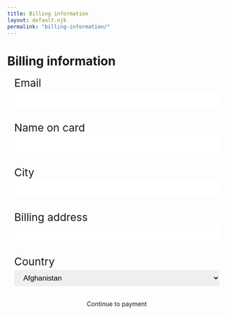 ```yaml
---
title: Billing information
layout: default.njk
permalink: "billing-information/"
---
```


<script src="/js/billingInformation.js"></script>

<style>
  .billing-form {
    display: grid;
    grid-auto-flow: row;
    grid-auto-rows: min-content;
    margin: 1rem 1rem 0 1rem;
  }

  .billing-form > label {
    font-size: 1.75em;
  }

  .billing-input {
    margin-top: .25rem;
    margin-bottom: 2rem;
    border-radius: var(--default-radius);
    filter: drop-shadow(var(--default-shadow));
    font-size: 1.2em;
    border: none;
    outline: none;
    padding: 0.5em 1em;
  }

  .billing-select {
    margin-top: .25rem;
    margin-bottom: 2rem;
    border-radius: var(--default-radius);
    filter: drop-shadow(var(--default-shadow));
    font-size: 1.2em;
    border: none;
    outline: none;
    padding: 0.5em 1em;
  }

  .error-text {
    display: none;
    color: red;
  }

  .billing-button {
    margin: 0 auto;
  }

  @media screen and (max-width: 1200px) {

  }
  
  @media screen and (max-width: 600px) {

  }



</style>

<div id="billing-container" class="container">
  <div id="header">
    <h1>Billing information</h1>
    <div class="separator"></div>
  </div>
  <form id="content" class="billing-form">
    <label email="country">Email</label>   
    <div class="error-text" id="error-email">This field is required</div>
    <input id="billing-email" class="billing-input" type="email" name="email" required="required">
    <label for="fullname">Name on card</label>
    <div class="error-text" id="error-fullname">This field is required</div>
    <input id="billing-fullname" class="billing-input" class="fname" type="text" name="fullname" required="required">
    <label for="city">City</label>
    <div class="error-text"  id="error-city">This field is required</div>
    <input id="billing-city" class="billing-input" type="text" name="city" required="required">
    <label for="address">Billing address</label>
    <div class="error-text"  id="error-address">This field is required</div>
    <input id="billing-address" class="billing-input" type="text" name="address" required="required">
    <label for="country">Country</label> 
      <select class="billing-select" id="billing-country" name="country" class="form-control">
        <option value="Afghanistan">Afghanistan</option>
        <option value="Åland Islands">Åland Islands</option>
        <option value="Albania">Albania</option>
        <option value="Algeria">Algeria</option>
        <option value="American Samoa">American Samoa</option>
        <option value="Andorra">Andorra</option>
        <option value="Angola">Angola</option>
        <option value="Anguilla">Anguilla</option>
        <option value="Antarctica">Antarctica</option>
        <option value="Antigua and Barbuda">Antigua and Barbuda</option>
        <option value="Argentina">Argentina</option>
        <option value="Armenia">Armenia</option>
        <option value="Aruba">Aruba</option>
        <option value="Australia">Australia</option>
        <option value="Austria">Austria</option>
        <option value="Azerbaijan">Azerbaijan</option>
        <option value="Bahamas">Bahamas</option>
        <option value="Bahrain">Bahrain</option>
        <option value="Bangladesh">Bangladesh</option>
        <option value="Barbados">Barbados</option>
        <option value="Belarus">Belarus</option>
        <option value="Belgium">Belgium</option>
        <option value="Belize">Belize</option>
        <option value="Benin">Benin</option>
        <option value="Bermuda">Bermuda</option>
        <option value="Bhutan">Bhutan</option>
        <option value="Bolivia">Bolivia</option>
        <option value="Bosnia and Herzegovina">Bosnia and Herzegovina</option>
        <option value="Botswana">Botswana</option>
        <option value="Bouvet Island">Bouvet Island</option>
        <option value="Brazil">Brazil</option>
        <option value="British Indian Ocean Territory">British Indian Ocean Territory</option>
        <option value="Brunei Darussalam">Brunei Darussalam</option>
        <option value="Bulgaria">Bulgaria</option>
        <option value="Burkina Faso">Burkina Faso</option>
        <option value="Burundi">Burundi</option>
        <option value="Cambodia">Cambodia</option>
        <option value="Cameroon">Cameroon</option>
        <option value="Canada">Canada</option>
        <option value="Cape Verde">Cape Verde</option>
        <option value="Cayman Islands">Cayman Islands</option>
        <option value="Central African Republic">Central African Republic</option>
        <option value="Chad">Chad</option>
        <option value="Chile">Chile</option>
        <option value="China">China</option>
        <option value="Christmas Island">Christmas Island</option>
        <option value="Cocos (Keeling) Islands">Cocos (Keeling) Islands</option>
        <option value="Colombia">Colombia</option>
        <option value="Comoros">Comoros</option>
        <option value="Congo">Congo</option>
        <option value="Congo, The Democratic Republic of The">Congo, The Democratic Republic of The</option>
        <option value="Cook Islands">Cook Islands</option>
        <option value="Costa Rica">Costa Rica</option>
        <option value="Cote D'ivoire">Cote D'ivoire</option>
        <option value="Croatia">Croatia</option>
        <option value="Cuba">Cuba</option>
        <option value="Cyprus">Cyprus</option>
        <option value="Czech Republic">Czech Republic</option>
        <option value="Denmark">Denmark</option>
        <option value="Djibouti">Djibouti</option>
        <option value="Dominica">Dominica</option>
        <option value="Dominican Republic">Dominican Republic</option>
        <option value="Ecuador">Ecuador</option>
        <option value="Egypt">Egypt</option>
        <option value="El Salvador">El Salvador</option>
        <option value="Equatorial Guinea">Equatorial Guinea</option>
        <option value="Eritrea">Eritrea</option>
        <option value="Estonia">Estonia</option>
        <option value="Ethiopia">Ethiopia</option>
        <option value="Falkland Islands (Malvinas)">Falkland Islands (Malvinas)</option>
        <option value="Faroe Islands">Faroe Islands</option>
        <option value="Fiji">Fiji</option>
        <option value="Finland">Finland</option>
        <option value="France">France</option>
        <option value="French Guiana">French Guiana</option>
        <option value="French Polynesia">French Polynesia</option>
        <option value="French Southern Territories">French Southern Territories</option>
        <option value="Gabon">Gabon</option>
        <option value="Gambia">Gambia</option>
        <option value="Georgia">Georgia</option>
        <option value="Germany">Germany</option>
        <option value="Ghana">Ghana</option>
        <option value="Gibraltar">Gibraltar</option>
        <option value="Greece">Greece</option>
        <option value="Greenland">Greenland</option>
        <option value="Grenada">Grenada</option>
        <option value="Guadeloupe">Guadeloupe</option>
        <option value="Guam">Guam</option>
        <option value="Guatemala">Guatemala</option>
        <option value="Guernsey">Guernsey</option>
        <option value="Guinea">Guinea</option>
        <option value="Guinea-bissau">Guinea-bissau</option>
        <option value="Guyana">Guyana</option>
        <option value="Haiti">Haiti</option>
        <option value="Heard Island and Mcdonald Islands">Heard Island and Mcdonald Islands</option>
        <option value="Holy See (Vatican City State)">Holy See (Vatican City State)</option>
        <option value="Honduras">Honduras</option>
        <option value="Hong Kong">Hong Kong</option>
        <option value="Hungary">Hungary</option>
        <option value="Iceland">Iceland</option>
        <option value="India">India</option>
        <option value="Indonesia">Indonesia</option>
        <option value="Iran, Islamic Republic of">Iran, Islamic Republic of</option>
        <option value="Iraq">Iraq</option>
        <option value="Ireland">Ireland</option>
        <option value="Isle of Man">Isle of Man</option>
        <option value="Israel">Israel</option>
        <option value="Italy">Italy</option>
        <option value="Jamaica">Jamaica</option>
        <option value="Japan">Japan</option>
        <option value="Jersey">Jersey</option>
        <option value="Jordan">Jordan</option>
        <option value="Kazakhstan">Kazakhstan</option>
        <option value="Kenya">Kenya</option>
        <option value="Kiribati">Kiribati</option>
        <option value="Korea, Democratic People's Republic of">Korea, Democratic People's Republic of</option>
        <option value="Korea, Republic of">Korea, Republic of</option>
        <option value="Kuwait">Kuwait</option>
        <option value="Kyrgyzstan">Kyrgyzstan</option>
        <option value="Lao People's Democratic Republic">Lao People's Democratic Republic</option>
        <option value="Latvia">Latvia</option>
        <option value="Lebanon">Lebanon</option>
        <option value="Lesotho">Lesotho</option>
        <option value="Liberia">Liberia</option>
        <option value="Libyan Arab Jamahiriya">Libyan Arab Jamahiriya</option>
        <option value="Liechtenstein">Liechtenstein</option>
        <option value="Lithuania">Lithuania</option>
        <option value="Luxembourg">Luxembourg</option>
        <option value="Macao">Macao</option>
        <option value="Macedonia, The Former Yugoslav Republic of">Macedonia, The Former Yugoslav Republic of</option>
        <option value="Madagascar">Madagascar</option>
        <option value="Malawi">Malawi</option>
        <option value="Malaysia">Malaysia</option>
        <option value="Maldives">Maldives</option>
        <option value="Mali">Mali</option>
        <option value="Malta">Malta</option>
        <option value="Marshall Islands">Marshall Islands</option>
        <option value="Martinique">Martinique</option>
        <option value="Mauritania">Mauritania</option>
        <option value="Mauritius">Mauritius</option>
        <option value="Mayotte">Mayotte</option>
        <option value="Mexico">Mexico</option>
        <option value="Micronesia, Federated States of">Micronesia, Federated States of</option>
        <option value="Moldova, Republic of">Moldova, Republic of</option>
        <option value="Monaco">Monaco</option>
        <option value="Mongolia">Mongolia</option>
        <option value="Montenegro">Montenegro</option>
        <option value="Montserrat">Montserrat</option>
        <option value="Morocco">Morocco</option>
        <option value="Mozambique">Mozambique</option>
        <option value="Myanmar">Myanmar</option>
        <option value="Namibia">Namibia</option>
        <option value="Nauru">Nauru</option>
        <option value="Nepal">Nepal</option>
        <option value="Netherlands">Netherlands</option>
        <option value="Netherlands Antilles">Netherlands Antilles</option>
        <option value="New Caledonia">New Caledonia</option>
        <option value="New Zealand">New Zealand</option>
        <option value="Nicaragua">Nicaragua</option>
        <option value="Niger">Niger</option>
        <option value="Nigeria">Nigeria</option>
        <option value="Niue">Niue</option>
        <option value="Norfolk Island">Norfolk Island</option>
        <option value="Northern Mariana Islands">Northern Mariana Islands</option>
        <option value="Norway">Norway</option>
        <option value="Oman">Oman</option>
        <option value="Pakistan">Pakistan</option>
        <option value="Palau">Palau</option>
        <option value="Palestinian Territory, Occupied">Palestinian Territory, Occupied</option>
        <option value="Panama">Panama</option>
        <option value="Papua New Guinea">Papua New Guinea</option>
        <option value="Paraguay">Paraguay</option>
        <option value="Peru">Peru</option>
        <option value="Philippines">Philippines</option>
        <option value="Pitcairn">Pitcairn</option>
        <option value="Poland">Poland</option>
        <option value="Portugal">Portugal</option>
        <option value="Puerto Rico">Puerto Rico</option>
        <option value="Qatar">Qatar</option>
        <option value="Reunion">Reunion</option>
        <option value="Romania">Romania</option>
        <option value="Russian Federation">Russian Federation</option>
        <option value="Rwanda">Rwanda</option>
        <option value="Saint Helena">Saint Helena</option>
        <option value="Saint Kitts and Nevis">Saint Kitts and Nevis</option>
        <option value="Saint Lucia">Saint Lucia</option>
        <option value="Saint Pierre and Miquelon">Saint Pierre and Miquelon</option>
        <option value="Saint Vincent and The Grenadines">Saint Vincent and The Grenadines</option>
        <option value="Samoa">Samoa</option>
        <option value="San Marino">San Marino</option>
        <option value="Sao Tome and Principe">Sao Tome and Principe</option>
        <option value="Saudi Arabia">Saudi Arabia</option>
        <option value="Senegal">Senegal</option>
        <option value="Serbia">Serbia</option>
        <option value="Seychelles">Seychelles</option>
        <option value="Sierra Leone">Sierra Leone</option>
        <option value="Singapore">Singapore</option>
        <option value="Slovakia">Slovakia</option>
        <option value="Slovenia">Slovenia</option>
        <option value="Solomon Islands">Solomon Islands</option>
        <option value="Somalia">Somalia</option>
        <option value="South Africa">South Africa</option>
        <option value="South Georgia and The South Sandwich Islands">South Georgia and The South Sandwich Islands</option>
        <option value="Spain">Spain</option>
        <option value="Sri Lanka">Sri Lanka</option>
        <option value="Sudan">Sudan</option>
        <option value="Suriname">Suriname</option>
        <option value="Svalbard and Jan Mayen">Svalbard and Jan Mayen</option>
        <option value="Swaziland">Swaziland</option>
        <option value="Sweden">Sweden</option>
        <option value="Switzerland">Switzerland</option>
        <option value="Syrian Arab Republic">Syrian Arab Republic</option>
        <option value="Taiwan">Taiwan</option>
        <option value="Tajikistan">Tajikistan</option>
        <option value="Tanzania, United Republic of">Tanzania, United Republic of</option>
        <option value="Thailand">Thailand</option>
        <option value="Timor-leste">Timor-leste</option>
        <option value="Togo">Togo</option>
        <option value="Tokelau">Tokelau</option>
        <option value="Tonga">Tonga</option>
        <option value="Trinidad and Tobago">Trinidad and Tobago</option>
        <option value="Tunisia">Tunisia</option>
        <option value="Turkey">Turkey</option>
        <option value="Turkmenistan">Turkmenistan</option>
        <option value="Turks and Caicos Islands">Turks and Caicos Islands</option>
        <option value="Tuvalu">Tuvalu</option>
        <option value="Uganda">Uganda</option>
        <option value="Ukraine">Ukraine</option>
        <option value="United Arab Emirates">United Arab Emirates</option>
        <option value="United Kingdom">United Kingdom</option>
        <option value="United States">United States</option>
        <option value="United States Minor Outlying Islands">United States Minor Outlying Islands</option>
        <option value="Uruguay">Uruguay</option>
        <option value="Uzbekistan">Uzbekistan</option>
        <option value="Vanuatu">Vanuatu</option>
        <option value="Venezuela">Venezuela</option>
        <option value="Viet Nam">Viet Nam</option>
        <option value="Virgin Islands, British">Virgin Islands, British</option>
        <option value="Virgin Islands, U.S.">Virgin Islands, U.S.</option>
        <option value="Wallis and Futuna">Wallis and Futuna</option>
        <option value="Western Sahara">Western Sahara</option>
        <option value="Yemen">Yemen</option>
        <option value="Zambia">Zambia</option>
        <option value="Zimbabwe">Zimbabwe</option>
      </select>
    <div id="submit-info" class="button primary billing-button" type="submit" href="/">Continue to payment</div>
    </form>
      
  </form>
</div>
